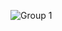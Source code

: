 ![Group 1](https://user-images.githubusercontent.com/92864027/219288790-da9f59fd-0c87-437b-a6ed-c4e54db704ab.svg)
